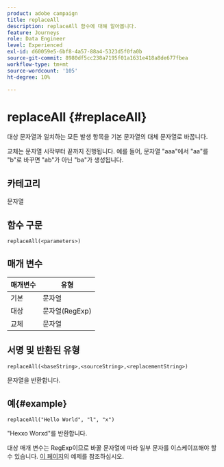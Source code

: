 ```yaml
---
product: adobe campaign
title: replaceAll
description: replaceAll 함수에 대해 알아봅니다.
feature: Journeys
role: Data Engineer
level: Experienced
exl-id: d60059e5-6bf8-4a57-88a4-5323d5f0fa0b
source-git-commit: 8980df5cc238a7195f01a1631e418a8de677fbea
workflow-type: tm+mt
source-wordcount: '105'
ht-degree: 10%

---
```


# replaceAll {#replaceAll}

대상 문자열과 일치하는 모든 발생 항목을 기본 문자열의 대체 문자열로 바꿉니다.

교체는 문자열 시작부터 끝까지 진행됩니다. 예를 들어, 문자열 &quot;aaa&quot;에서 &quot;aa&quot;를 &quot;b&quot;로 바꾸면 &quot;ab&quot;가 아닌 &quot;ba&quot;가 생성됩니다.

## 카테고리

문자열

## 함수 구문

`replaceAll(<parameters>)`

## 매개 변수

| 매개변수 | 유형 |
|-----------|--------------|
| 기본 | 문자열 |
| 대상 | 문자열(RegExp) |
| 교체 | 문자열 |

## 서명 및 반환된 유형

`replaceAll(<baseString>,<sourceString>,<replacementString>)`

문자열을 반환합니다.

## 예{#example}

`replaceAll("Hello World", "l", "x")`

&quot;Hexxo Worxd&quot;를 반환합니다.

대상 매개 변수는 RegExp이므로 바꿀 문자열에 따라 일부 문자를 이스케이프해야 할 수 있습니다. [이 페이지](../functions/functionreplace.md#example_2)의 예제를 참조하십시오.
